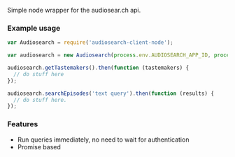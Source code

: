 
Simple node wrapper for the audiosear.ch api. 

### Example usage

```javascript
var Audiosearch = require('audiosearch-client-node');

var audiosearch = new Audiosearch(process.env.AUDIOSEARCH_APP_ID, process.env.AUDIOSEARCH_SECRET);

audiosearch.getTastemakers().then(function (tastemakers) {
  // do stuff here
});

audiosearch.searchEpisodes('text query').then(function (results) {
  // do stuff here.
});
```

### Features
- Run queries immediately, no need to wait for authentication
- Promise based
